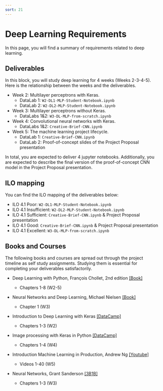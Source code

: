 ```yaml
---
sort: 21
---
```


# Deep Learning Requirements

In this page, you will find a summary of requirements related to deep learning.

## Deliverables

In this block, you will study deep learning for 4 weeks (Weeks 2-3-4-5). Here is the relationship between the weeks and the deliverables.
- Week 2: Multilayer perceptrons with Keras.
  - DataLab 1: `W2-DL1-MLP-Student-Notebook.ipynb`
  - DataLab 2: `W2-DL2-MLP-Student-Notebook.ipynb`
- Week 3: Multilayer perceptrons without Keras.
  - DataLabs 1&2: `W3-DL-MLP-from-scratch.ipynb`
- Week 4: Convolutional neural networks with Keras.
  - DataLabs 1&2: `Creative-Brief-CNN.ipynb`
- Week 5: The machine learning project lifecycle.
  - DataLab 1: `Creative-Brief-CNN.ipynb`
  - DataLab 2: Proof-of-concept slides of the Project Proposal presentation

In total, you are expected to deliver 4 jupyter notebooks. Additionally, you are expected to describe the final version of the proof-of-concept CNN model in the Project Proposal presentation. 

## ILO mapping

You can find the ILO mapping of the deliverables below:

- ILO 4.1 Poor: `W2-DL1-MLP-Student-Notebook.ipynb`
- ILO 4.1 Insufficient: `W2-DL2-MLP-Student-Notebook.ipynb`
- ILO 4.1 Sufficient: `Creative-Brief-CNN.ipynb` & Project Proposal presentation
- ILO 4.1 Good: `Creative-Brief-CNN.ipynb` & Project Proposal presentation
- ILO 4.1 Excellent: `W3-DL-MLP-from-scratch.ipynb`


## Books and Courses

The following books and courses are spread out through the project timeline as self study assignments. Studying them is essential for completing your deliverables satisfactorily.

- Deep Learning with Python, François Chollet, 2nd edition [[Book]](https://www.manning.com/books/deep-learning-with-python-second-edition)
  - Chapters 1-8 (W2-5)

- Neural Networks and Deep Learning, Michael Nielsen [[Book]](http://neuralnetworksanddeeplearning.com/)
  - Chapter 1 (W3)

- Introduction to Deep Learning with Keras [[DataCamp]](https://app.datacamp.com/learn/courses/introduction-to-deep-learning-with-keras)
  - Chapters 1-3 (W2)

- Image processing with Keras in Python [[DataCamp]](https://app.datacamp.com/learn/courses/image-processing-with-keras-in-python)
  - Chapters 1-4 (W4)

- Introduction Machine Learning in Production, Andrew Ng [[Youtube]](https://www.youtube.com/playlist?list=PLkDaE6sCZn6GMoA0wbpJLi3t34Gd8l0aK)
  - Videos 1-40 (W5)

- Neural Networks, Grant Sanderson [[3B1B]](https://www.3blue1brown.com/topics/neural-networks)
  - Chapters 1-3 (W3)
